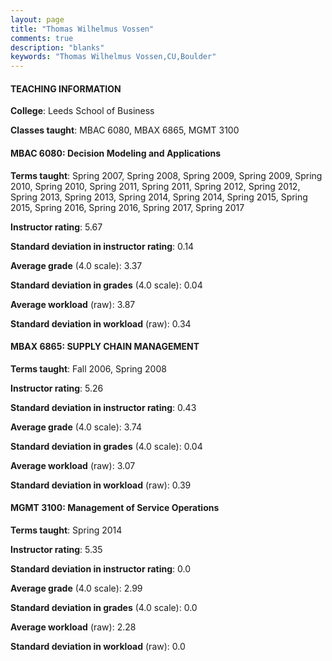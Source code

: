 ```yaml
---
layout: page
title: "Thomas Wilhelmus Vossen" 
comments: true
description: "blanks"
keywords: "Thomas Wilhelmus Vossen,CU,Boulder"
---
```

<head>
<script src="https://ajax.googleapis.com/ajax/libs/jquery/2.1.3/jquery.min.js"></script>
<script src="https://dl.dropboxusercontent.com/s/pc42nxpaw1ea4o9/highcharts.js?dl=0"></script>
<!-- <script src="../assets/js/highcharts.js"></script> -->
<style type="text/css">@font-face {
	font-family: "Bebas Neue";
	src: url(https://www.filehosting.org/file/details/544349/BebasNeue Regular.otf) format("opentype");
	}
	h1.Bebas { 
		font-family: "Bebas Neue", Verdana, Tahoma;
	}
</style>
</head>
	   
#### TEACHING INFORMATION

**College**: Leeds School of Business

**Classes taught**: MBAC 6080, MBAX 6865, MGMT 3100

#### MBAC 6080: Decision Modeling and Applications

**Terms taught**: Spring 2007, Spring 2008, Spring 2009, Spring 2009, Spring 2010, Spring 2010, Spring 2011, Spring 2011, Spring 2012, Spring 2012, Spring 2013, Spring 2013, Spring 2014, Spring 2014, Spring 2015, Spring 2015, Spring 2016, Spring 2016, Spring 2017, Spring 2017

**Instructor rating**: 5.67

**Standard deviation in instructor rating**: 0.14

**Average grade** (4.0 scale): 3.37

**Standard deviation in grades** (4.0 scale): 0.04

**Average workload** (raw): 3.87

**Standard deviation in workload** (raw): 0.34

#### MBAX 6865: SUPPLY CHAIN MANAGEMENT

**Terms taught**: Fall 2006, Spring 2008

**Instructor rating**: 5.26

**Standard deviation in instructor rating**: 0.43

**Average grade** (4.0 scale): 3.74

**Standard deviation in grades** (4.0 scale): 0.04

**Average workload** (raw): 3.07

**Standard deviation in workload** (raw): 0.39

#### MGMT 3100: Management of Service Operations

**Terms taught**: Spring 2014

**Instructor rating**: 5.35

**Standard deviation in instructor rating**: 0.0

**Average grade** (4.0 scale): 2.99

**Standard deviation in grades** (4.0 scale): 0.0

**Average workload** (raw): 2.28

**Standard deviation in workload** (raw): 0.0

